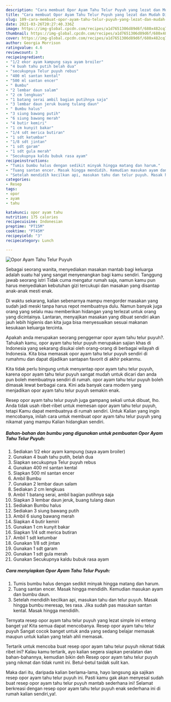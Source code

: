 ```yaml
---
description: "Cara membuat Opor Ayam Tahu Telur Puyuh yang lezat dan Mudah Dibuat"
title: "Cara membuat Opor Ayam Tahu Telur Puyuh yang lezat dan Mudah Dibuat"
slug: 109-cara-membuat-opor-ayam-tahu-telur-puyuh-yang-lezat-dan-mudah-dibuat
date: 2021-03-26T20:27:40.336Z
image: https://img-global.cpcdn.com/recipes/a1d7651306d89d6f/680x482cq70/opor-ayam-tahu-telur-puyuh-foto-resep-utama.jpg
thumbnail: https://img-global.cpcdn.com/recipes/a1d7651306d89d6f/680x482cq70/opor-ayam-tahu-telur-puyuh-foto-resep-utama.jpg
cover: https://img-global.cpcdn.com/recipes/a1d7651306d89d6f/680x482cq70/opor-ayam-tahu-telur-puyuh-foto-resep-utama.jpg
author: Georgia Morrison
ratingvalue: 4.6
reviewcount: 3
recipeingredient:
- "1/2 ekor ayam kampung saya ayam broiler"
- "4 buah tahu putih belah dua"
- "secukupnya Telur puyuh rebus"
- "400 ml santan kental"
- "500 ml santan encer"
- " Bumbu"
- "2 lembar daun salam"
- "2 cm lengkuas"
- "1 batang serai ambil bagian putihnya saja"
- "3 lembar daun jeruk buang tulang daun"
- " Bumbu halus"
- "3 siung bawang putih"
- "6 siung bawang merah"
- "4 butir kemiri"
- "1 cm kunyit bakar"
- "1/4 sdt merica butiran"
- "1 sdt ketumbar"
- "1/8 sdt jintan"
- "1 sdt garam"
- "1 sdt gula merah"
- "Secukupnya kaldu bubuk rasa ayam"
recipeinstructions:
- "Tumis bumbu halus dengan sedikit minyak hingga matang dan harum."
- "Tuang santan encer. Masak hingga mendidih. Kemudian masukan ayam dan bumbu daun."
- "Setelah mendidih kecilkan api, masukan tahu dan telur puyuh. Masak hingga bumbu meresap, tes rasa. Jika sudah pas masukan santan kental. Masak hingga mendidih."
categories:
- Resep
tags:
- opor
- ayam
- tahu

katakunci: opor ayam tahu 
nutrition: 175 calories
recipecuisine: Indonesian
preptime: "PT15M"
cooktime: "PT45M"
recipeyield: "3"
recipecategory: Lunch

---
```



![Opor Ayam Tahu Telur Puyuh](https://img-global.cpcdn.com/recipes/a1d7651306d89d6f/680x482cq70/opor-ayam-tahu-telur-puyuh-foto-resep-utama.jpg)

Sebagai seorang wanita, menyediakan masakan mantab bagi keluarga adalah suatu hal yang sangat menyenangkan bagi kamu sendiri. Tanggung jawab seorang istri Tidak cuma mengatur rumah saja, namun kamu pun harus menyediakan kebutuhan gizi tercukupi dan masakan yang disantap anak-anak mesti enak.

Di waktu  sekarang, kalian sebenarnya mampu mengorder masakan yang sudah jadi meski tanpa harus repot membuatnya dulu. Namun banyak juga orang yang selalu mau memberikan hidangan yang terlezat untuk orang yang dicintainya. Lantaran, menyajikan masakan yang dibuat sendiri akan jauh lebih higienis dan kita juga bisa menyesuaikan sesuai makanan kesukaan keluarga tercinta. 



Apakah anda merupakan seorang penggemar opor ayam tahu telur puyuh?. Tahukah kamu, opor ayam tahu telur puyuh merupakan sajian khas di Indonesia yang sekarang disukai oleh orang-orang di berbagai wilayah di Indonesia. Kita bisa memasak opor ayam tahu telur puyuh sendiri di rumahmu dan dapat dijadikan santapan favorit di akhir pekanmu.

Kita tidak perlu bingung untuk menyantap opor ayam tahu telur puyuh, karena opor ayam tahu telur puyuh sangat mudah untuk dicari dan anda pun boleh membuatnya sendiri di rumah. opor ayam tahu telur puyuh boleh dimasak lewat berbagai cara. Kini ada banyak cara modern yang menjadikan opor ayam tahu telur puyuh semakin enak.

Resep opor ayam tahu telur puyuh juga gampang sekali untuk dibuat, lho. Anda tidak usah ribet-ribet untuk memesan opor ayam tahu telur puyuh, tetapi Kamu dapat membuatnya di rumah sendiri. Untuk Kalian yang ingin mencobanya, inilah cara untuk membuat opor ayam tahu telur puyuh yang nikamat yang mampu Kalian hidangkan sendiri.

<!--inarticleads1-->

##### Bahan-bahan dan bumbu yang digunakan untuk pembuatan Opor Ayam Tahu Telur Puyuh:

1. Sediakan 1/2 ekor ayam kampung (saya ayam broiler)
1. Gunakan 4 buah tahu putih, belah dua
1. Siapkan secukupnya Telur puyuh rebus
1. Gunakan 400 ml santan kental
1. Siapkan 500 ml santan encer
1. Ambil  Bumbu
1. Gunakan 2 lembar daun salam
1. Sediakan 2 cm lengkuas
1. Ambil 1 batang serai, ambil bagian putihnya saja
1. Siapkan 3 lembar daun jeruk, buang tulang daun
1. Sediakan  Bumbu halus
1. Sediakan 3 siung bawang putih
1. Ambil 6 siung bawang merah
1. Siapkan 4 butir kemiri
1. Gunakan 1 cm kunyit bakar
1. Siapkan 1/4 sdt merica butiran
1. Ambil 1 sdt ketumbar
1. Gunakan 1/8 sdt jintan
1. Gunakan 1 sdt garam
1. Gunakan 1 sdt gula merah
1. Gunakan Secukupnya kaldu bubuk rasa ayam




<!--inarticleads2-->

##### Cara menyiapkan Opor Ayam Tahu Telur Puyuh:

1. Tumis bumbu halus dengan sedikit minyak hingga matang dan harum.
1. Tuang santan encer. Masak hingga mendidih. Kemudian masukan ayam dan bumbu daun.
1. Setelah mendidih kecilkan api, masukan tahu dan telur puyuh. Masak hingga bumbu meresap, tes rasa. Jika sudah pas masukan santan kental. Masak hingga mendidih.




Ternyata resep opor ayam tahu telur puyuh yang lezat simple ini enteng banget ya! Kita semua dapat mencobanya. Resep opor ayam tahu telur puyuh Sangat cocok banget untuk anda yang sedang belajar memasak maupun untuk kalian yang telah ahli memasak.

Tertarik untuk mencoba buat resep opor ayam tahu telur puyuh nikmat tidak ribet ini? Kalau kamu tertarik, ayo kalian segera siapkan peralatan dan bahan-bahannya, kemudian bikin deh Resep opor ayam tahu telur puyuh yang nikmat dan tidak rumit ini. Betul-betul taidak sulit kan. 

Maka dari itu, daripada kalian berlama-lama, hayo langsung aja sajikan resep opor ayam tahu telur puyuh ini. Pasti kamu gak akan menyesal sudah buat resep opor ayam tahu telur puyuh mantab sederhana ini! Selamat berkreasi dengan resep opor ayam tahu telur puyuh enak sederhana ini di rumah kalian sendiri,ya!.

